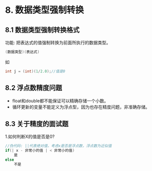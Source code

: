 # 8. 数据类型强制转换

## 8.1 数据类型强制转换格式

功能: 把表达式的值强制转换为前面所执行的数据类型。

```c
(数据类型)(表达式)
```
如

```c
int j = (int)(1/2.0);//值是0
```

## 8.2 浮点数精度问题
* float和double都不能保证可以精确存储一个小数。
* 循环更新的变量不能定义为浮点型，因为也存在精度问题，非准确存储。



## 8.3 关于精度的面试题
1.如何判断X的值是否是0?
```c
//伪代码: ||代表绝对值，考虑x是否是浮点数，浮点数为近似值
if(| x - 非常小的值 | < 非常小的值)
    是
else
    不是
```